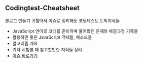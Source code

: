 ## Codingtest-Cheatsheet
블로그 만들기 귀찮아서 이슈로 정리해둔 코딩테스트 토막지식들

- JavaScript 언어로 코테를 준비하며 풀어봤던 문제와 해결과정 기록들
- 활용하면 좋은 JavaScript 객체들, 메소드들
- 알고리즘 개요
- 기타 시험볼 때 참고할만한 지식들 정리
- [이슈 바로가기](https://github.com/dlehdanakf/Codingtest-Cheatsheet/issues)
